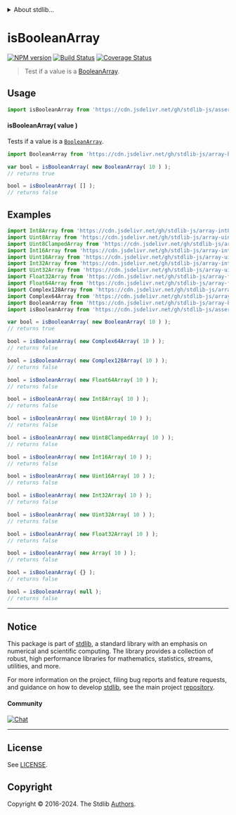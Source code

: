 <!--

@license Apache-2.0

Copyright (c) 2024 The Stdlib Authors.

Licensed under the Apache License, Version 2.0 (the "License");
you may not use this file except in compliance with the License.
You may obtain a copy of the License at

   http://www.apache.org/licenses/LICENSE-2.0

Unless required by applicable law or agreed to in writing, software
distributed under the License is distributed on an "AS IS" BASIS,
WITHOUT WARRANTIES OR CONDITIONS OF ANY KIND, either express or implied.
See the License for the specific language governing permissions and
limitations under the License.

-->


<details>
  <summary>
    About stdlib...
  </summary>
  <p>We believe in a future in which the web is a preferred environment for numerical computation. To help realize this future, we've built stdlib. stdlib is a standard library, with an emphasis on numerical and scientific computation, written in JavaScript (and C) for execution in browsers and in Node.js.</p>
  <p>The library is fully decomposable, being architected in such a way that you can swap out and mix and match APIs and functionality to cater to your exact preferences and use cases.</p>
  <p>When you use stdlib, you can be absolutely certain that you are using the most thorough, rigorous, well-written, studied, documented, tested, measured, and high-quality code out there.</p>
  <p>To join us in bringing numerical computing to the web, get started by checking us out on <a href="https://github.com/stdlib-js/stdlib">GitHub</a>, and please consider <a href="https://opencollective.com/stdlib">financially supporting stdlib</a>. We greatly appreciate your continued support!</p>
</details>

# isBooleanArray

[![NPM version][npm-image]][npm-url] [![Build Status][test-image]][test-url] [![Coverage Status][coverage-image]][coverage-url] <!-- [![dependencies][dependencies-image]][dependencies-url] -->

> Test if a value is a [BooleanArray][@stdlib/array/bool].



<section class="usage">

## Usage

```javascript
import isBooleanArray from 'https://cdn.jsdelivr.net/gh/stdlib-js/assert-is-booleanarray@deno/mod.js';
```

#### isBooleanArray( value )

Tests if a value is a [`BooleanArray`][@stdlib/array/bool].

```javascript
import BooleanArray from 'https://cdn.jsdelivr.net/gh/stdlib-js/array-bool@deno/mod.js';

var bool = isBooleanArray( new BooleanArray( 10 ) );
// returns true

bool = isBooleanArray( [] );
// returns false
```

</section>

<!-- /.usage -->

<section class="examples">

## Examples

<!-- eslint no-undef: "error" -->

```javascript
import Int8Array from 'https://cdn.jsdelivr.net/gh/stdlib-js/array-int8@deno/mod.js';
import Uint8Array from 'https://cdn.jsdelivr.net/gh/stdlib-js/array-uint8@deno/mod.js';
import Uint8ClampedArray from 'https://cdn.jsdelivr.net/gh/stdlib-js/array-uint8c@deno/mod.js';
import Int16Array from 'https://cdn.jsdelivr.net/gh/stdlib-js/array-int16@deno/mod.js';
import Uint16Array from 'https://cdn.jsdelivr.net/gh/stdlib-js/array-uint16@deno/mod.js';
import Int32Array from 'https://cdn.jsdelivr.net/gh/stdlib-js/array-int32@deno/mod.js';
import Uint32Array from 'https://cdn.jsdelivr.net/gh/stdlib-js/array-uint32@deno/mod.js';
import Float32Array from 'https://cdn.jsdelivr.net/gh/stdlib-js/array-float32@deno/mod.js';
import Float64Array from 'https://cdn.jsdelivr.net/gh/stdlib-js/array-float64@deno/mod.js';
import Complex128Array from 'https://cdn.jsdelivr.net/gh/stdlib-js/array-complex128@deno/mod.js';
import Complex64Array from 'https://cdn.jsdelivr.net/gh/stdlib-js/array-complex64@deno/mod.js';
import BooleanArray from 'https://cdn.jsdelivr.net/gh/stdlib-js/array-bool@deno/mod.js';
import isBooleanArray from 'https://cdn.jsdelivr.net/gh/stdlib-js/assert-is-booleanarray@deno/mod.js';

var bool = isBooleanArray( new BooleanArray( 10 ) );
// returns true

bool = isBooleanArray( new Complex64Array( 10 ) );
// returns false

bool = isBooleanArray( new Complex128Array( 10 ) );
// returns false

bool = isBooleanArray( new Float64Array( 10 ) );
// returns false

bool = isBooleanArray( new Int8Array( 10 ) );
// returns false

bool = isBooleanArray( new Uint8Array( 10 ) );
// returns false

bool = isBooleanArray( new Uint8ClampedArray( 10 ) );
// returns false

bool = isBooleanArray( new Int16Array( 10 ) );
// returns false

bool = isBooleanArray( new Uint16Array( 10 ) );
// returns false

bool = isBooleanArray( new Int32Array( 10 ) );
// returns false

bool = isBooleanArray( new Uint32Array( 10 ) );
// returns false

bool = isBooleanArray( new Float32Array( 10 ) );
// returns false

bool = isBooleanArray( new Array( 10 ) );
// returns false

bool = isBooleanArray( {} );
// returns false

bool = isBooleanArray( null );
// returns false
```

</section>

<!-- /.examples -->

<!-- Section for related `stdlib` packages. Do not manually edit this section, as it is automatically populated. -->

<section class="related">

</section>

<!-- /.related -->

<!-- Section for all links. Make sure to keep an empty line after the `section` element and another before the `/section` close. -->


<section class="main-repo" >

* * *

## Notice

This package is part of [stdlib][stdlib], a standard library with an emphasis on numerical and scientific computing. The library provides a collection of robust, high performance libraries for mathematics, statistics, streams, utilities, and more.

For more information on the project, filing bug reports and feature requests, and guidance on how to develop [stdlib][stdlib], see the main project [repository][stdlib].

#### Community

[![Chat][chat-image]][chat-url]

---

## License

See [LICENSE][stdlib-license].


## Copyright

Copyright &copy; 2016-2024. The Stdlib [Authors][stdlib-authors].

</section>

<!-- /.stdlib -->

<!-- Section for all links. Make sure to keep an empty line after the `section` element and another before the `/section` close. -->

<section class="links">

[npm-image]: http://img.shields.io/npm/v/@stdlib/assert-is-booleanarray.svg
[npm-url]: https://npmjs.org/package/@stdlib/assert-is-booleanarray

[test-image]: https://github.com/stdlib-js/assert-is-booleanarray/actions/workflows/test.yml/badge.svg?branch=main
[test-url]: https://github.com/stdlib-js/assert-is-booleanarray/actions/workflows/test.yml?query=branch:main

[coverage-image]: https://img.shields.io/codecov/c/github/stdlib-js/assert-is-booleanarray/main.svg
[coverage-url]: https://codecov.io/github/stdlib-js/assert-is-booleanarray?branch=main

<!--

[dependencies-image]: https://img.shields.io/david/stdlib-js/assert-is-booleanarray.svg
[dependencies-url]: https://david-dm.org/stdlib-js/assert-is-booleanarray/main

-->

[chat-image]: https://img.shields.io/gitter/room/stdlib-js/stdlib.svg
[chat-url]: https://app.gitter.im/#/room/#stdlib-js_stdlib:gitter.im

[stdlib]: https://github.com/stdlib-js/stdlib

[stdlib-authors]: https://github.com/stdlib-js/stdlib/graphs/contributors

[umd]: https://github.com/umdjs/umd
[es-module]: https://developer.mozilla.org/en-US/docs/Web/JavaScript/Guide/Modules

[deno-url]: https://github.com/stdlib-js/assert-is-booleanarray/tree/deno
[deno-readme]: https://github.com/stdlib-js/assert-is-booleanarray/blob/deno/README.md
[umd-url]: https://github.com/stdlib-js/assert-is-booleanarray/tree/umd
[umd-readme]: https://github.com/stdlib-js/assert-is-booleanarray/blob/umd/README.md
[esm-url]: https://github.com/stdlib-js/assert-is-booleanarray/tree/esm
[esm-readme]: https://github.com/stdlib-js/assert-is-booleanarray/blob/esm/README.md
[branches-url]: https://github.com/stdlib-js/assert-is-booleanarray/blob/main/branches.md

[stdlib-license]: https://raw.githubusercontent.com/stdlib-js/assert-is-booleanarray/main/LICENSE

[@stdlib/array/bool]: https://github.com/stdlib-js/array-bool/tree/deno

</section>

<!-- /.links -->
